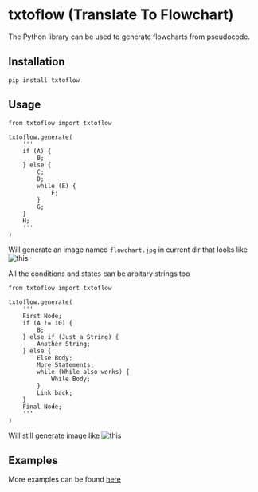 # txtoflow (Translate To Flowchart)

The Python library can be used to generate flowcharts from pseudocode.

## Installation

  `pip install txtoflow`

## Usage

```python3
from txtoflow import txtoflow

txtoflow.generate(
    '''
    if (A) {
        B;
    } else {
        C;
        D;
        while (E) {
            F;
        }
        G;
    }
    H;
    '''
)
```

Will generate an image named `flowchart.jpg` in current dir that looks like ![this](https://github.com/KrishKasula/txtoflow/tree/master/examples/flowchart.jpg?raw=true "Simple FlowChart")

All the conditions and states can be arbitary strings too

```python3
from txtoflow import txtoflow

txtoflow.generate(
    '''
    First Node;
    if (A != 10) {
        B;
    } else if (Just a String) {
        Another String;
    } else {
        Else Body;
        More Statements;
        while (While also works) {
            While Body;
        }
        Link back;
    }
    Final Node;
    '''
)
```

Will still generate image like ![this](https://github.com/KrishKasula/txtoflow/tree/master/examples/strings.jpg?raw=true "Strings FlowChart")

## Examples

More examples can be found [here](https://github.com/KrishKasula/txtoflow/tree/master/examples)
